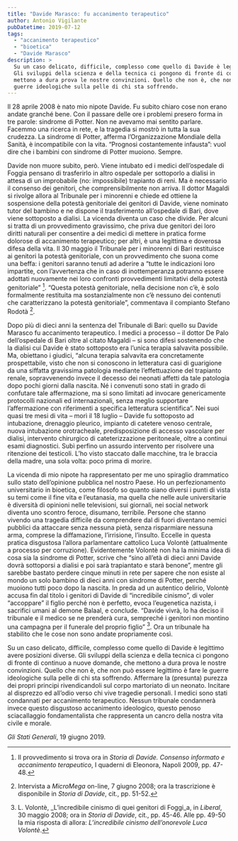 ```yaml
---
title: "Davide Marasco: fu accanimento terapeutico"
author: Antonio Vigilante
pubDatetime: 2019-07-12
tags: 
  - "accanimento terapeutico"
  - "bioetica"
  - "Davide Marasco"
description: >
  Su un caso delicato, difficile, complesso come quello di Davide è legittimo avere posizioni diverse. 
  Gli sviluppi della scienza e della tecnica ci pongono di fronte di continuo a nuove domande, che 
  mettono a dura prova le nostre convinzioni. Quello che non è, che non può essere legittimo è fare le 
  guerre ideologiche sulla pelle di chi sta soffrendo. 
---
```


Il 28 aprile 2008 è nato mio nipote Davide. Fu subito chiaro cose non erano andate granché bene. Con il passare delle ore i problemi presero forma in tre parole: sindrome di Potter. Non ne avevamo mai sentito parlare. Facemmo una ricerca in rete, e la tragedia si mostrò in tutta la sua crudezza. La sindrome di Potter, afferma l’Organizzazione Mondiale della Sanità, è incompatibile con la vita. “Prognosi costantemente infausta”: vuol dire che i bambini con sindrome di Potter muoiono. Sempre.
  
Davide non muore subito, però. Viene intubato ed i medici dell’ospedale di Foggia pensano di trasferirlo in altro ospedale per sottoporlo a dialisi in attesa di un improbabile (no: impossibile) trapianto di reni. Ma è necessario il consenso dei genitori, che comprensibilmente non arriva. Il dottor Magaldi si rivolge allora al Tribunale per i minorenni e chiede ed ottiene la sospensione della potestà genitoriale dei genitori di Davide, viene nominato tutor del bambino e ne dispone il trasferimento all’ospedale di Bari, dove viene sottoposto a dialisi. La vicenda diventa un caso che divide. Per alcuni si tratta di un provvedimento gravissimo, che priva due genitori dei loro diritti naturali per consentire a dei medici di mettere in pratica forme dolorose di accanimento terapeutico; per altri, è una legittima e doverosa difesa della vita. Il 30 maggio il Tribunale per i minorenni di Bari restituisce ai genitori la potestà genitoriale, con un provvedimento che suona come una beffa: i genitori saranno tenuti ad aderire a “tutte le indicazioni loro impartite, con l’avvertenza che in caso di inottemperanza potranno essere adottati nuovamente nei loro confronti provvedimenti limitativi della potestà genitoriale” [^1]. “Questa potestà genitoriale, nella decisione non c’è, è solo formalmente restituita ma sostanzialmente non c’è nessuno dei contenuti che caratterizzano la potestà genitoriale”, commentava il compianto Stefano Rodotà [^2].  
  
Dopo più di dieci anni la sentenza del Tribunale di Bari: quello su Davide Marasco fu accanimento terapeutico. I medici a processo – il dottor De Palo dell’ospedale di Bari oltre al citato Magaldi – si sono difesi sostenendo che la dialisi cui Davide è stato sottoposto era l’unica terapia salvavita possibile. Ma, obiettano i giudici, “alcuna terapia salvavita era concretamente prospettabile, visto che non si conoscono in letteratura casi di guarigione da una siffatta gravissima patologia mediante l’effettuazione del trapianto renale, sopravvenendo invece il decesso dei neonati affetti da tale patologia dopo pochi giorni dalla nascita. Né i convenuti sono stati in grado di confutare tale affermazione, ma si sono limitati ad invocare genericamente protocolli nazionali ed internazionali, senza meglio supportare l’affermazione con riferimenti a specifica letteratura scientifica”. Nei suoi quasi tre mesi di vita – morì il 18 luglio – Davide fu sottoposto ad intubazione, drenaggio pleurico, impianto di catetere venoso centrale, nuova intubazione orotracheale, predisposizione di accesso vascolare per dialisi, intervento chirurgico di cateterizzazione peritoneale, oltre a continui esami diagnostici. Subì perfino un assurdo intervento per risolvere una ritenzione dei testicoli. L’ho visto staccato dalle macchine, tra le braccia della madre, una sola volta: poco prima di morire. 
 
La vicenda di mio nipote ha rappresentato per me uno spiraglio drammatico sullo stato dell’opinione pubblica nel nostro Paese. Ho un perfezionamento universitario in bioetica, come filosofo so quanto siano diversi i punti di vista su temi come il fine vita e l’eutanasia, ma quella che nelle aule universitarie è diversità di opinioni nelle televisioni, sui giornali, nei social network diventa uno scontro feroce, disumano, terribile. Persone che stanno vivendo una tragedia difficile da comprendere dal di fuori diventano nemici pubblici da attaccare senza nessuna pietà, senza risparmiare nessuna arma, comprese la diffamazione, l’irrisione, l’insulto. Eccelle in questa pratica disgustosa l’allora parlamentare cattolico Luca Volontè (attualmente a processo per corruzione). Evidentemente Volontè non ha la minima idea di cosa sia la sindrome di Potter, scrive che “sino all’età di dieci anni Davide dovrà sottoporsi a dialisi e poi sarà trapiantato e starà benone”, mentre gli sarebbe bastato perdere cinque minuti in rete per sapere che non esiste al mondo un solo bambino di dieci anni con sindrome di Potter, perché muoiono tutti poco dopo la nascita. In preda ad un autentico delirio, Volontè accusa fin dal titolo i genitori di Davide di “incredibile cinismo”, di voler “accoppare” il figlio perché non è perfetto, evoca l’eugenetica nazista, i sacrifici umani al demone Balaal, e conclude. “Davide vivrà, lo ha deciso il tribunale e il medico se ne prenderà cura, sempreché i genitori non montino una campagna per il funerale del proprio figlio” [^3]. Ora un tribunale ha stabilito che le cose non sono andate propriamente così.  

Su un caso delicato, difficile, complesso come quello di Davide è legittimo avere posizioni diverse. Gli sviluppi della scienza e della tecnica ci pongono di fronte di continuo a nuove domande, che mettono a dura prova le nostre convinzioni. Quello che non è, che non può essere legittimo è fare le guerre ideologiche sulla pelle di chi sta soffrendo. Affermare la (presunta) purezza dei propri principi rivendicandoli sul corpo martoriato di un neonato. Incitare al disprezzo ed all’odio verso chi vive tragedie personali. I medici sono stati condannati per accanimento terapeutico. Nessun tribunale condannerà invece questo disgustoso accanimento ideologico, questo penoso sciacallaggio fondamentalista che rappresenta un cancro della nostra vita civile e morale.  
  
[^1]: Il provvedimento si trova ora in _Storia di Davide. Consenso informato e accanimento terapeutico_, I quaderni di Eleonora, Napoli 2009, pp. 47-48. 
[^2]: Intervista a _MicroMega_ on-line, 7 giugno 2008; ora la trascrizione è disponibile in _Storia di Davide_, cit., pp. 51-52. 
[^3]: L. Volontè, _L’incredibile cinismo di quei genitori di Foggi_a, in _Liberal_, 30 maggio 2008; ora in _Storia di Davide_, cit., pp. 45-46. Alle pp. 49-50 la mia risposta di allora: _L’incredibile cinismo dell’onorevole Luca Volontè_.  
  
_Gli Stati Generali_, 19 giugno 2019.
